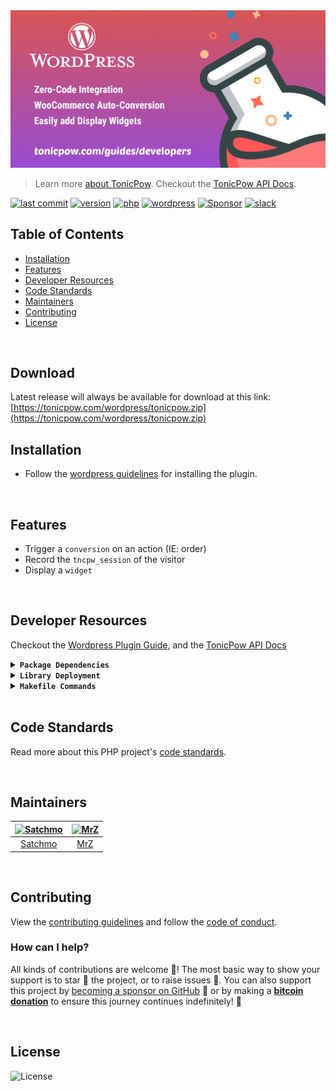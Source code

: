 <img src="./.github/IMAGES/github-share-image-v2.png?raw=true" alt="TonicPow Wordpress Plugin">
<br />

> Learn more [about TonicPow](https://tonicpow.com/?utm_source=github&utm_medium=sponsor-link&utm_campaign=wordpress-plugin&utm_term=wordpress-plugin&utm_content=wordpress-plugin). Checkout the [TonicPow API Docs](https://docs.tonicpow.com).

[![last commit](https://img.shields.io/github/last-commit/tonicpow/wordpress-plugin.svg?style=flat&v=3)](https://github.com/tonicpow/wordpress-plugin/commits/master)
[![version](https://img.shields.io/github/release-pre/tonicpow/wordpress-plugin.svg?style=flat&v=3)](https://github.com/tonicpow/wordpress-plugin/releases)
[![php](https://img.shields.io/badge/php-7.4.3-blue.svg?v=3)](https://www.php.net/downloads)
[![wordpress](https://img.shields.io/badge/wordpress-5.6.2-blue.svg?v=3)](https://wordpress.org/download/)
[![Sponsor](https://img.shields.io/badge/sponsor-TonicPow-181717.svg?logo=github&style=flat&v=3)](https://github.com/sponsors/TonicPow)
[![slack](https://img.shields.io/badge/slack-tonicpow-orange.svg?style=flat&v=3)](https://atlantistic.slack.com/app_redirect?channel=tonicpow)

## Table of Contents

- [Installation](#installation)
- [Features](#features)
- [Developer Resources](#developer-resources)
- [Code Standards](#code-standards)
- [Maintainers](#maintainers)
- [Contributing](#contributing)
- [License](#license)

<br/>

## Download

Latest release will always be available for download at this link:
[https://tonicpow.com/wordpress/tonicpow.zip](https://tonicpow.com/wordpress/tonicpow.zip)

## Installation

- Follow the [wordpress guidelines](https://wordpress.org/support/article/managing-plugins/) for installing the plugin.

<br/>

## Features

- Trigger a `conversion` on an action (IE: order)
- Record the `tncpw_session` of the visitor
- Display a `widget`

<br/>

## Developer Resources

Checkout the [Wordpress Plugin Guide](https://tonicpow.com/guides/developers/wordpress-plugin), and the [TonicPow API Docs](https://docs.tonicpow.com)

<details>
<summary><strong><code>Package Dependencies</code></strong></summary>
<br/>

- [Wordpress](https://wordpress.com/)
- [WooCommerce](https://woocommerce.com/)
</details>

<details>
<summary><strong><code>Library Deployment</code></strong></summary>
<br/>

[goreleaser](https://github.com/goreleaser/goreleaser) for easy binary or library deployment to Github and can be installed via: `brew install goreleaser`.

The [.goreleaser.yml](.goreleaser.yml) file is used to configure [goreleaser](https://github.com/goreleaser/goreleaser).

Use `make release-snap` to create a snapshot version of the release, and finally `make release` to ship to production.

</details>

<details>
<summary><strong><code>Makefile Commands</code></strong></summary>
<br/>

View all `makefile` commands

```shell script
make help
```

List of all current commands:

```text
all                  Runs multiple commands
clean                Remove previous builds and any test cache data
help                 Show this help message
release              Full production release (creates release in Github)
release-test         Full production test release (everything except deploy)
release-snap         Test the full release (build binaries)
replace-version      Replaces the version in HTML/JS (pre-deploy)
tag                  Generate a new tag and push (tag version=0.0.0)
tag-remove           Remove a tag if found (tag-remove version=0.0.0)
tag-update           Update an existing tag to current commit (tag-update version=0.0.0)
```

</details>

<br/>

## Code Standards

Read more about this PHP project's [code standards](CODE_STANDARDS.md).

<br/>

## Maintainers

| [<img src="https://github.com/rohenaz.png" height="50" alt="Satchmo" />](https://github.com/rohenaz) | [<img src="https://github.com/mrz1836.png" height="50" alt="MrZ" />](https://github.com/mrz1836) |
| :--------------------------------------------------------------------------------------------------: | :----------------------------------------------------------------------------------------------: |
|                                [Satchmo](https://github.com/rohenaz)                                 |                                [MrZ](https://github.com/mrz1836)                                 |

<br/>

## Contributing

View the [contributing guidelines](CONTRIBUTING.md) and follow the [code of conduct](CODE_OF_CONDUCT.md).

### How can I help?

All kinds of contributions are welcome :raised_hands:!
The most basic way to show your support is to star :star2: the project, or to raise issues :speech_balloon:.
You can also support this project by [becoming a sponsor on GitHub](https://github.com/sponsors/tonicpow) :clap:
or by making a [**bitcoin donation**](https://tonicpow.com/?utm_source=github&utm_medium=sponsor-link&utm_campaign=wordpress-plugin&utm_term=wordpress-plugin&utm_content=wordpress-plugin) to ensure this journey continues indefinitely! :rocket:

<br/>

## License

![License](https://img.shields.io/github/license/tonicpow/wordpress-plugin.svg?style=flat&v=3)
